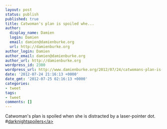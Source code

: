 ```yaml
---
layout: post
status: publish
published: true
title: Catwoman's plan is spoiled whe...
author:
  display_name: Damien
  login: Damien
  email: damien@damienburke.org
  url: http://damienburke.org
author_login: Damien
author_email: damien@damienburke.org
author_url: http://damienburke.org
wordpress_id: 2380
wordpress_url: http://www.damienburke.org/2012/07/24/catwomans-plan-is-spoiled-whe/
date: '2012-07-24 21:16:13 +0000'
date_gmt: '2012-07-25 02:16:13 +0000'
categories:
- tweet
tags:
- tweet
comments: []
---
```

<p>Catwoman's plan is spoiled when she is distracted by a laser-pointer dot. #<a href="http:&#47;&#47;search.twitter.com&#47;search?q=%23darknightspoilers" class="aktt_hashtag">darknightspoilers<&#47;a></p>
